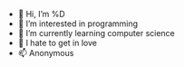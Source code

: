 - 👋 Hi, I’m %D
- 👀 I’m interested in programming
- 🌱 I’m currently learning computer science
- 💞️ I hate to get in love
- 📫 Anonymous

<!---
%D is a ✨ special ✨ repository because its `README.md` (this file) appears on your GitHub profile.
You can click the Preview link to take a look at your changes.
--->
